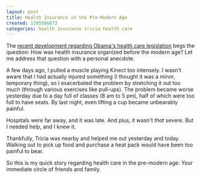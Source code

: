 ```yaml
---
layout: post
title: Health Insurance in the Pre-Modern Age
created: 1295506673
categories: health insurance tricia health care
---
```

The [recent development regarding Obama's health care legislation](http://www.guardian.co.uk/world/2011/jan/20/republicans-repeal-healthcare-reforms-vote) begs the question: How was health insurance organized before the modern age? Let me address that question with a personal anecdote.

A few days ago, I pulled a muscle playing Kinect too intensely. I wasn't aware that I had actually injured something (I thought it was a minor, temporary thing), so I exacerbated the problem by stretching it out too much (through various exercises like pull-ups). The problem became worse yesterday due to a day full of classes (8 am to 5 pm), half of which were too full to have seats. By last night, even lifting a cup became unbearably painful.

Hospitals were far away, and it was late. And plus, it wasn't <em>that</em> severe. But I needed help, and I knew it.

Thankfully, Tricia was nearby and helped me out yesterday and today. Walking out to pick up food and purchase a heat pack would have been too painful to bear.

So this is my quick story regarding health care in the pre-modern age: Your immediate circle of friends and family.
